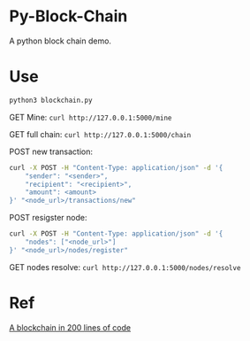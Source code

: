 # Py-Block-Chain

A python block chain demo.

# Use

```bash
python3 blockchain.py
```

GET Mine: `curl http://127.0.0.1:5000/mine`

GET full chain: `curl http://127.0.0.1:5000/chain`

POST new transaction: 

```bash
curl -X POST -H "Content-Type: application/json" -d '{
    "sender": "<sender>",
    "recipient": "<recipient>",
    "amount": <amount>
}' "<node_url>/transactions/new"
```

POST resigster node: 

```bash
curl -X POST -H "Content-Type: application/json" -d '{
    "nodes": ["<node_url>"]
}' "<node_url>/nodes/register"
```

GET nodes resolve: `curl http://127.0.0.1:5000/nodes/resolve`

# Ref

[A blockchain in 200 lines of code](https://medium.com/@lhartikk/a-blockchain-in-200-lines-of-code-963cc1cc0e54)